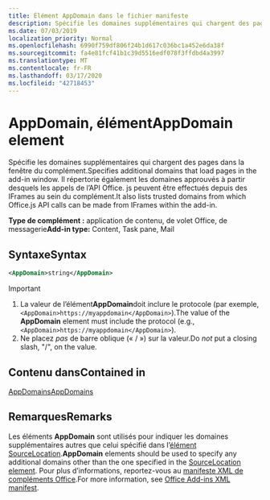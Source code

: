 ```yaml
---
title: Élément AppDomain dans le fichier manifeste
description: Spécifie les domaines supplémentaires qui chargent des pages dans la fenêtre du complément.
ms.date: 07/03/2019
localization_priority: Normal
ms.openlocfilehash: 6990f759df806f24b1d617c036bc1a452e6da38f
ms.sourcegitcommit: fa4e81fcf41b1c39d5516edf078f3ffdbd4a3997
ms.translationtype: MT
ms.contentlocale: fr-FR
ms.lasthandoff: 03/17/2020
ms.locfileid: "42718453"
---
```

# <a name="appdomain-element"></a><span data-ttu-id="d137f-103">AppDomain, élément</span><span class="sxs-lookup"><span data-stu-id="d137f-103">AppDomain element</span></span>

<span data-ttu-id="d137f-104">Spécifie les domaines supplémentaires qui chargent des pages dans la fenêtre du complément.</span><span class="sxs-lookup"><span data-stu-id="d137f-104">Specifies additional domains that load pages in the add-in window.</span></span> <span data-ttu-id="d137f-105">Il répertorie également les domaines approuvés à partir desquels les appels de l’API Office. js peuvent être effectués depuis des IFrames au sein du complément.</span><span class="sxs-lookup"><span data-stu-id="d137f-105">It also lists trusted domains from which Office.js API calls can be made from IFrames within the add-in.</span></span>

<span data-ttu-id="d137f-106">**Type de complément :** application de contenu, de volet Office, de messagerie</span><span class="sxs-lookup"><span data-stu-id="d137f-106">**Add-in type:** Content, Task pane, Mail</span></span>

## <a name="syntax"></a><span data-ttu-id="d137f-107">Syntaxe</span><span class="sxs-lookup"><span data-stu-id="d137f-107">Syntax</span></span>

```XML
<AppDomain>string</AppDomain>
```

> [!IMPORTANT]
> 1. <span data-ttu-id="d137f-108">La valeur de l’élément**AppDomain**doit inclure le protocole (par exemple,`<AppDomain>https://myappdomain</AppDomain>`).</span><span class="sxs-lookup"><span data-stu-id="d137f-108">The value of the **AppDomain** element must include the protocol (e.g., `<AppDomain>https://myappdomain</AppDomain>`).</span></span>
> 2. <span data-ttu-id="d137f-109">Ne placez *pas* de barre oblique (« / ») sur la valeur.</span><span class="sxs-lookup"><span data-stu-id="d137f-109">Do *not* put a closing slash, "/", on the value.</span></span>

## <a name="contained-in"></a><span data-ttu-id="d137f-110">Contenu dans</span><span class="sxs-lookup"><span data-stu-id="d137f-110">Contained in</span></span>

[<span data-ttu-id="d137f-111">AppDomains</span><span class="sxs-lookup"><span data-stu-id="d137f-111">AppDomains</span></span>](appdomains.md)

## <a name="remarks"></a><span data-ttu-id="d137f-112">Remarques</span><span class="sxs-lookup"><span data-stu-id="d137f-112">Remarks</span></span>

<span data-ttu-id="d137f-113">Les éléments **AppDomain** sont utilisés pour indiquer les domaines supplémentaires autres que celui spécifié dans l’[élément SourceLocation](sourcelocation.md).</span><span class="sxs-lookup"><span data-stu-id="d137f-113">**AppDomain** elements should be used to specify any additional domains other than the one specified in the [SourceLocation element](sourcelocation.md).</span></span> <span data-ttu-id="d137f-114">Pour plus d’informations, reportez-vous au [manifeste XML de compléments Office](../../develop/add-in-manifests.md).</span><span class="sxs-lookup"><span data-stu-id="d137f-114">For more information, see [Office Add-ins XML manifest](../../develop/add-in-manifests.md).</span></span>
